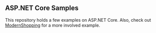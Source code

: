 ## ASP.NET Core Samples

This repository holds a few examples on ASP.NET Core. Also, check out [ModernShopping](https://github.com/tugberkugurlu/ModernShopping) for a more involved example.
